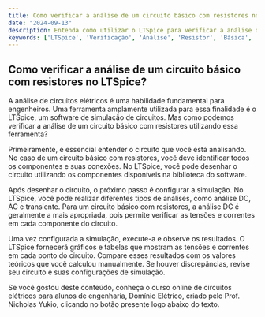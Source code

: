 ```yaml
---
title: Como verificar a análise de um circuito básico com resistores no LTSpice?
date: "2024-09-13"
description: Entenda como utilizar o LTSpice para verificar a análise de circuitos básicos com resistores.
keywords: ['LTSpice', 'Verificação', 'Análise', 'Resistor', 'Básica', 'Máxima', 'Exercício']
---
```


## Como verificar a análise de um circuito básico com resistores no LTSpice?

A análise de circuitos elétricos é uma habilidade fundamental para engenheiros. Uma ferramenta amplamente utilizada para essa finalidade é o LTSpice, um software de simulação de circuitos. Mas como podemos verificar a análise de um circuito básico com resistores utilizando essa ferramenta?

Primeiramente, é essencial entender o circuito que você está analisando. No caso de um circuito básico com resistores, você deve identificar todos os componentes e suas conexões. No LTSpice, você pode desenhar o circuito utilizando os componentes disponíveis na biblioteca do software.

Após desenhar o circuito, o próximo passo é configurar a simulação. No LTSpice, você pode realizar diferentes tipos de análises, como análise DC, AC e transiente. Para um circuito básico com resistores, a análise DC é geralmente a mais apropriada, pois permite verificar as tensões e correntes em cada componente do circuito.

Uma vez configurada a simulação, execute-a e observe os resultados. O LTSpice fornecerá gráficos e tabelas que mostram as tensões e correntes em cada ponto do circuito. Compare esses resultados com os valores teóricos que você calculou manualmente. Se houver discrepâncias, revise seu circuito e suas configurações de simulação.

Se você gostou deste conteúdo, conheça o curso online de circuitos elétricos para alunos de engenharia, Domínio Elétrico, criado pelo Prof. Nicholas Yukio, clicando no botão presente logo abaixo do texto.
